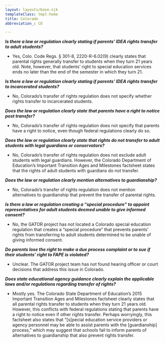 ```yaml
---
layout: layouts/base.njk
templateClass: tmpl-home
title: Colorado
abbreviation_: CO

---
```

**_Is there a law or regulation clearly stating if parents’ IDEA rights transfer to adult students?_**

* Yes, Colo. Code Regs. § 301-8, 2220-R-6.02(9) clearly states that parental rights generally transfer to students when they turn 21 years old. Note, however, that students’ right to special education services ends no later than the end of the semester in which they turn 21.

**_Is there a law or regulation clearly stating if parents’ IDEA rights transfer to incarcerated students?_**

* No, Colorado’s transfer of rights regulation does not specify whether rights transfer to incarcerated students.

**_Does the law or regulation clearly state that parents have a right to notice post transfer?_**

* No, Colorado’s transfer of rights regulation does not specify that parents have a right to notice, even though federal regulations clearly do so.

**_Does the law or regulation clearly state that rights do not transfer to adult students with legal guardians or conservators?_**

* No, Colorado’s transfer of rights regulation does not exclude adult students with legal guardians. However, the Colorado Department of Education’s Important Transition Ages and Milestones factsheet states that the rights of adult students with guardians do not transfer.

**_Does the law or regulation clearly mention alternatives to guardianship?_**

* No, Colorado’s transfer of rights regulation does not mention alternatives to guardianship that prevent the transfer of parental rights.

**_Is there a law or regulation creating a “special procedure” to appoint representatives for adult students deemed unable to give informed consent?_**

* No, the GATOR project has not located a Colorado special education regulation that creates a “special procedure” that prevents parents’ rights from transferring to adult students determined to be unable of giving informed consent.

**_Do parents lose the right to make a due process complaint or to sue if their students’ right to FAPE is violated?_**

* Unclear. The GATOR project team has not found hearing officer or court decisions that address this issue in Colorado.

**_Does state educational agency guidance clearly explain the applicable laws and/or regulations regarding transfer of rights?_**

* Mostly yes. The Colorado State Department of Education’s 2015 Important Transition Ages and Milestones factsheet clearly states that all parental rights transfer to students when they turn 21 years old. However, this conflicts with federal regulations stating that parents have a right to notice even if other rights transfer. Perhaps worryingly, this factsheet also states that “\[s\]pecial education service providers or agency personnel may be able to assist parents with the \[guardianship\] process,” which may suggest that schools fail to inform parents of alternatives to guardianship that also prevent rights transfer.